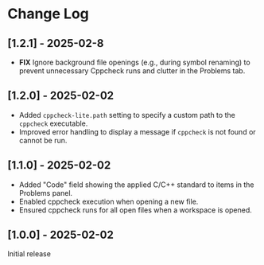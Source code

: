 # Change Log

## [1.2.1] - 2025-02-8

- **FIX** Ignore background file openings (e.g., during symbol renaming) to prevent unnecessary Cppcheck runs and clutter in the Problems tab.

## [1.2.0] - 2025-02-02
- Added `cppcheck-lite.path` setting to specify a custom path to the `cppcheck` executable.
- Improved error handling to display a message if `cppcheck` is not found or cannot be run.  

## [1.1.0] - 2025-02-02
- Added "Code" field showing the applied C/C++ standard to items in the Problems panel.
- Enabled cppcheck execution when opening a new file.
- Ensured cppcheck runs for all open files when a workspace is opened.

## [1.0.0] - 2025-02-02
Initial release